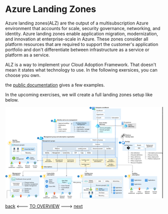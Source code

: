 # Azure Landing Zones

Azure landing zones(ALZ) are the output of a multisubscription Azure environment that accounts for scale, security governance, networking, and identity. Azure landing zones enable application migration, modernization, and innovation at enterprise-scale in Azure. These zones consider all platform resources that are required to support the customer's application portfolio and don't differentiate between infrastructure as a service or platform as a service.

ALZ is a way to implement your Cloud Adoption Framework. That doesn't mean it states what technology to use. In the following exersices, you can choose you own.

the [public documentation](https://docs.microsoft.com/en-us/azure/cloud-adoption-framework/ready/landing-zone/implementation-options#implementation-options) gives a few examples.

In the upcoming exercises, we will create a full landing zones setup like below.

![alz](../../.images/infra/infra-alz-1.png)

[back](../Infrastructure.md.md) <--- [TO OVERVIEW](../Infrastructure.md) ---> [next](./infra-alz-1.md)